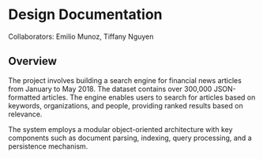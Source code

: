 # Design Documentation

Collaborators: Emilio Munoz, Tiffany Nguyen

## Overview
The project involves building a search engine for financial news articles from January to May 2018. The dataset contains over 300,000 JSON-formatted articles. The engine enables users to search for articles based on keywords, organizations, and people, providing ranked results based on relevance.

The system employs a modular object-oriented architecture with key components such as document parsing, indexing, query processing, and a persistence mechanism.
